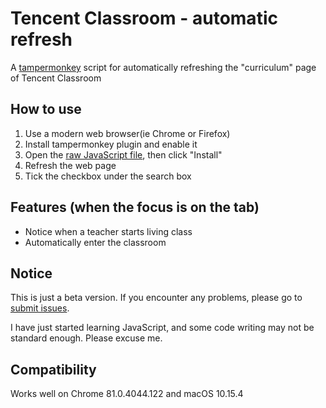 # Tencent Classroom - automatic refresh

A [tampermonkey](https://www.tampermonkey.net/) script for automatically refreshing the "curriculum" page of Tencent Classroom

## How to use

1. Use a modern web browser(ie Chrome or Firefox)
2. Install tampermonkey plugin and enable it
3. Open the [raw JavaScript file](https://github.com/Richard-Zheng/Tencent-Classroom-automatic-refresh/raw/master/Tencent-Classroom-automatic-refresh.user.js), then click "Install"
4. Refresh the web page
5. Tick the checkbox under the search box

## Features (when the focus is on the tab)

- Notice when a teacher starts living class
- Automatically enter the classroom

## Notice

This is just a beta version. If you encounter any problems, please go to [submit issues](https://github.com/Richard-Zheng/Tencent-Classroom-automatic-refresh/issues).

I have just started learning JavaScript, and some code writing may not be standard enough. Please excuse me.

## Compatibility

Works well on Chrome 81.0.4044.122 and macOS 10.15.4